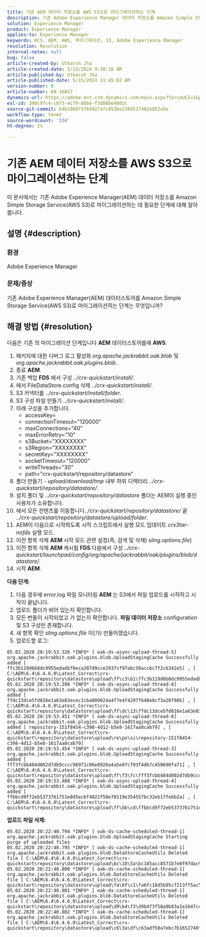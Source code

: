 ```yaml
---
title: 기존 AEM 데이터 저장소를 AWS S3으로 마이그레이션하는 단계
description: 기존 Adobe Experience Manager 데이터 저장소를 Amazon Simple Storage Service(AWS S3)로 마이그레이션하는 단계에 대해 알아봅니다.
solution: Experience Manager
product: Experience Manager
applies-to: Experience Manager
keywords: KCS, AEM, AWS, 마이그레이션, S3, Adobe Experience Manager
resolution: Resolution
internal-notes: null
bug: false
article-created-by: Utkarsh Jha
article-created-date: 5/13/2024 9:30:16 AM
article-published-by: Utkarsh Jha
article-published-date: 5/15/2024 11:45:02 AM
version-number: 8
article-number: KA-16057
dynamics-url: https://adobe-ent.crm.dynamics.com/main.aspx?forceUCI=1&pagetype=entityrecord&etn=knowledgearticle&id=4e85f866-0b11-ef11-9f8a-6045bd006704
exl-id: 308c97c4-cb73-4c79-88be-f3d88be4802c
source-git-commit: b4b186073fb9427afc053be2389527402e852a5e
workflow-type: tm+mt
source-wordcount: '334'
ht-degree: 1%

---
```


# 기존 AEM 데이터 저장소를 AWS S3으로 마이그레이션하는 단계


이 문서에서는 기존 Adobe Experience Manager(AEM) 데이터 저장소를 Amazon Simple Storage Service(AWS S3)로 마이그레이션하는 데 필요한 단계에 대해 알아봅니다.

## 설명 {#description}


### 환경

Adobe Experience Manager



### 문제/증상

기존 Adobe Experience Manager(AEM) 데이터스토어를 Amazon Simple Storage Service(AWS S3)로 마이그레이션하는 단계는 무엇입니까?


## 해결 방법 {#resolution}


다음은 기존 의 마이그레이션 단계입니다 <b>AEM</b> 데이터스토어를에 <b>AWS</b>:

1. 패키지에 대한 디버그 로그 활성화 *org.apache.jackrabbit.oak.blob* 및 *org.apache.jackrabbit.oak.plugins.blob*.
2. 종료 <b>AEM</b>.
3. 기존 백업 <b>FDS</b> 에서 구성 *../crx-quickstart/install/*.
4. 에서 FileDataStore.config 삭제 *../crx-quickstart/install/*.
5. S3 커넥터를 *../crx-quickstart/install/folder*.
6. S3 구성 파일 만들기 *../crx-quickstart/install/*.
7. 아래 구성을 추가합니다. 
   - accessKey=
   - connectionTimeout=&quot;120000&quot;
   - maxConnections=&quot;40&quot;
   - maxErrorRetry=&quot;10&quot;
   - s3Bucket=&quot;XXXXXXXX&quot;
   - s3Region=&quot;XXXXXXXX&quot;
   - secretKey=&quot;XXXXXXXX&quot;
   - socketTimeout=&quot;120000&quot;
   - writeThreads=&quot;30&quot;
   - path=&quot;crx-quickstart/repository/datastore&quot;
8. 폴더 만들기 - *upload/download/tmp* 내부 하위 디렉터리 *../crx-quickstart/repository/datastore/*.
9. 설치 폴더 및 *../crx-quickstart/repository/datastore* 폴더는 AEM이 실행 중인 사용자가 소유합니다.
10. 에서 모든 컨텐츠를 이동합니다.*./crx-quickstart/repository/datastore/* 끝 *../crx-quickstart/repository/datastore/upload/folder*.
11. AEM이 다음으로 시작하도록 시작 스크립트에서 실행 모드 업데이트 *crx3tar-nofds* 실행 모드.
12. 이전 항목 삭제 <b>AEM </b>시작 모드 관련 설정(즉, 검색 및 삭제) *sling.options.file*)
13. 이전 항목 삭제 <b>AEM </b>캐시됨 <b>FDS </b>다음에서 구성 *../crx-quickstart/launchpad/config/org/apache/jackrabbit/oak/plugins/blob/datastore/*.
14. 시작 <b>AEM</b>.


<b>다음 단계:</b>

1. 다음 경우에 error.log 파일 모니터링 <b>AEM</b> 는 S3에서 파일 업로드를 시작하고 시작이 끝납니다.
2. 업로드 폴더가 비어 있는지 확인합니다.
3. 모든 번들이 시작되었고 가 없는지 확인합니다. <b>파일 데이터 저장소</b> configuration 및 S3 구성만 존재합니다.
4. 새 항목 확인 *sling.options.file* 이(가) 만들어졌습니다.
5. 업로드할 로그:





```
05.02.2020 20:19:53.326 *INFO* [ oak-ds-async-upload-thread-5]  org.apache.jackrabbit.oak.plugins.blob.UploadStagingCache Successfully added [ ffc3b119d6b8dc9955edadbf0eca207d9cce2937cf97abc50accbc7f2cb342e5] , [ C:\AEM\6.4\6.4.6.0\Latest_Correct\crx-quickstart\repository\datastore\upload\ff\c3\b1\ffc3b119d6b8dc9955edadbf0eca207d9cce2937cf97abc50accbc7f2cb342e5] 
05.02.2020 20:19:53.398 *INFO* [ oak-ds-async-upload-thread-8]  org.apache.jackrabbit.oak.plugins.blob.UploadStagingCache Successfully added [ ffdc13dce5fd816e1a63e83ecec1cba009024a4f7e4f4297f648e8cf3a28f98b] , [ C:\AEM\6.4\6.4.6.0\Latest_Correct\crx-quickstart\repository\datastore\upload\ff\dc\13\ffdc13dce5fd816e1a63e83ecec1cba009024a4f7e4f4297f648e8cf3a28f98b] 
05.02.2020 20:19:53.451 *INFO* [ oak-ds-async-upload-thread-6]  org.apache.jackrabbit.oak.plugins.blob.UploadStagingCache Successfully added [ repository-151f8454-c398-4d12-b5e8-1617aa8cab79] , [ C:\AEM\6.4\6.4.6.0\Latest_Correct\crx-quickstart\repository\datastore\upload\re\po\si\repository-151f8454-c398-4d12-b5e8-1617aa8cab79] 
05.02.2020 20:19:53.454 *INFO* [ oak-ds-async-upload-thread-3]  org.apache.jackrabbit.oak.plugins.blob.UploadStagingCache Successfully added [ fff3fcbb484d002d7db9cccc96971c06e8926a4a5e07cf93f4db7c450690fa71] , [ C:\AEM\6.4\6.4.6.0\Latest_Correct\crx-quickstart\repository\datastore\upload\ff\f3\fc\fff3fcbb484d002d7db9cccc96971c06e8926a4a5e07cf93f4db7c450690fa71] 
05.02.2020 20:19:53.488 *INFO* [ oak-ds-async-upload-thread-4]  org.apache.jackrabbit.oak.plugins.blob.UploadStagingCache Successfully added [ ffbbcd9f72eb5373761751e8d5ecbf4022f58e70119e354557bc32eb17fe6b2a] , [ C:\AEM\6.4\6.4.6.0\Latest_Correct\crx-quickstart\repository\datastore\upload\ff\bb\cd\ffbbcd9f72eb5373761751e8d5ecbf4022f58e70119e354557bc32eb17fe6b2a]
```


<b>업로드 파일 삭제:</b>




```
05.02.2020 20:22:40.794 *INFO* [ oak-ds-cache-scheduled-thread-1]  org.apache.jackrabbit.oak.plugins.blob.UploadStagingCache Starting purge of uploaded files
05.02.2020 20:22:40.795 *INFO* [ oak-ds-cache-scheduled-thread-1]  org.apache.jackrabbit.oak.plugins.blob.DataStoreCacheUtils Deleted file [ C:\AEM\6.4\6.4.6.0\Latest_Correct\crx-quickstart\repository\datastore\upload\bc\18\5a\bc185acc8571b7e0f97dac92b0285fe248004909c3d8264e03cfb2a8101bada6] 
05.02.2020 20:22:40.800 *INFO* [ oak-ds-cache-scheduled-thread-1]  org.apache.jackrabbit.oak.plugins.blob.DataStoreCacheUtils Deleted file [ C:\AEM\6.4\6.4.6.0\Latest_Correct\crx-quickstart\repository\datastore\upload\fa\6f\c1\fa6fc18d5b95cf213ff5ac5d9eb0fed7c61310ac2c373ca2cbf187844bf39c24] 
05.02.2020 20:22:40.801 *INFO* [ oak-ds-cache-scheduled-thread-1]  org.apache.jackrabbit.oak.plugins.blob.DataStoreCacheUtils Deleted file [ C:\AEM\6.4\6.4.6.0\Latest_Correct\crx-quickstart\repository\datastore\upload\d9\b4\f3\d9b4f3f58a9b83a1e1647cc23b77d672836171afdccbbbd8726f480b741a4c2e] 
05.02.2020 20:22:40.802 *INFO* [ oak-ds-cache-scheduled-thread-1]  org.apache.jackrabbit.oak.plugins.blob.DataStoreCacheUtils Deleted file [ C:\AEM\6.4\6.4.6.0\Latest_Correct\crx-quickstart\repository\datastore\upload\c6\3a\df\c63adf50a7ebc7b1652740fb8be9b72f5b76d22477f0d411becab2f8eeceb70b]
```
